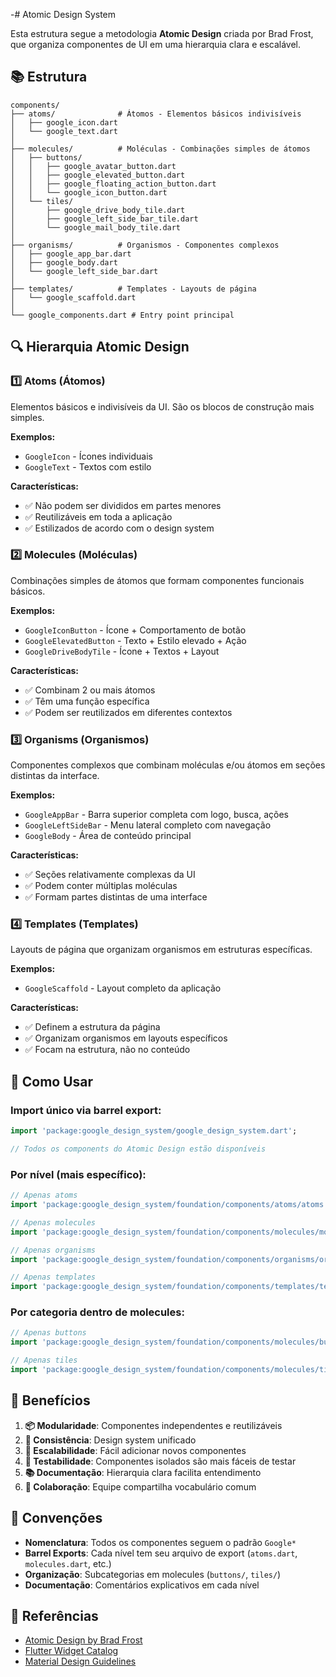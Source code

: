 -# Atomic Design System

Esta estrutura segue a metodologia **Atomic Design** criada por Brad Frost, que organiza componentes de UI em uma hierarquia clara e escalável.

## 📚 Estrutura

```
components/
├── atoms/              # Átomos - Elementos básicos indivisíveis
│   ├── google_icon.dart
│   └── google_text.dart
│
├── molecules/          # Moléculas - Combinações simples de átomos
│   ├── buttons/
│   │   ├── google_avatar_button.dart
│   │   ├── google_elevated_button.dart
│   │   ├── google_floating_action_button.dart
│   │   └── google_icon_button.dart
│   └── tiles/
│       ├── google_drive_body_tile.dart
│       ├── google_left_side_bar_tile.dart
│       └── google_mail_body_tile.dart
│
├── organisms/          # Organismos - Componentes complexos
│   ├── google_app_bar.dart
│   ├── google_body.dart
│   └── google_left_side_bar.dart
│
├── templates/          # Templates - Layouts de página
│   └── google_scaffold.dart
│
└── google_components.dart # Entry point principal
```

## 🔍 Hierarquia Atomic Design

### 1️⃣ **Atoms (Átomos)**

Elementos básicos e indivisíveis da UI. São os blocos de construção mais simples.

**Exemplos:**

- `GoogleIcon` - Ícones individuais
- `GoogleText` - Textos com estilo

**Características:**

- ✅ Não podem ser divididos em partes menores
- ✅ Reutilizáveis em toda a aplicação
- ✅ Estilizados de acordo com o design system

### 2️⃣ **Molecules (Moléculas)**

Combinações simples de átomos que formam componentes funcionais básicos.

**Exemplos:**

- `GoogleIconButton` - Ícone + Comportamento de botão
- `GoogleElevatedButton` - Texto + Estilo elevado + Ação
- `GoogleDriveBodyTile` - Ícone + Textos + Layout

**Características:**

- ✅ Combinam 2 ou mais átomos
- ✅ Têm uma função específica
- ✅ Podem ser reutilizados em diferentes contextos

### 3️⃣ **Organisms (Organismos)**

Componentes complexos que combinam moléculas e/ou átomos em seções distintas da interface.

**Exemplos:**

- `GoogleAppBar` - Barra superior completa com logo, busca, ações
- `GoogleLeftSideBar` - Menu lateral completo com navegação
- `GoogleBody` - Área de conteúdo principal

**Características:**

- ✅ Seções relativamente complexas da UI
- ✅ Podem conter múltiplas moléculas
- ✅ Formam partes distintas de uma interface

### 4️⃣ **Templates (Templates)**

Layouts de página que organizam organismos em estruturas específicas.

**Exemplos:**

- `GoogleScaffold` - Layout completo da aplicação

**Características:**

- ✅ Definem a estrutura da página
- ✅ Organizam organismos em layouts específicos
- ✅ Focam na estrutura, não no conteúdo

## 📖 Como Usar

### Import único via barrel export:

```dart
import 'package:google_design_system/google_design_system.dart';

// Todos os components do Atomic Design estão disponíveis
```

### Por nível (mais específico):

```dart
// Apenas atoms
import 'package:google_design_system/foundation/components/atoms/atoms.dart';

// Apenas molecules
import 'package:google_design_system/foundation/components/molecules/molecules.dart';

// Apenas organisms
import 'package:google_design_system/foundation/components/organisms/organisms.dart';

// Apenas templates
import 'package:google_design_system/foundation/components/templates/templates.dart';
```

### Por categoria dentro de molecules:

```dart
// Apenas buttons
import 'package:google_design_system/foundation/components/molecules/buttons/buttons.dart';

// Apenas tiles
import 'package:google_design_system/foundation/components/molecules/tiles/tiles.dart';
```

## 🎯 Benefícios

1. **📦 Modularidade**: Componentes independentes e reutilizáveis
2. **🔄 Consistência**: Design system unificado
3. **🚀 Escalabilidade**: Fácil adicionar novos componentes
4. **🧪 Testabilidade**: Componentes isolados são mais fáceis de testar
5. **📚 Documentação**: Hierarquia clara facilita entendimento
6. **👥 Colaboração**: Equipe compartilha vocabulário comum

## 📝 Convenções

- **Nomenclatura**: Todos os componentes seguem o padrão `Google*`
- **Barrel Exports**: Cada nível tem seu arquivo de export (`atoms.dart`, `molecules.dart`, etc.)
- **Organização**: Subcategorias em molecules (`buttons/`, `tiles/`)
- **Documentação**: Comentários explicativos em cada nível

## 🔗 Referências

- [Atomic Design by Brad Frost](https://atomicdesign.bradfrost.com/)
- [Flutter Widget Catalog](https://docs.flutter.dev/ui/widgets)
- [Material Design Guidelines](https://m3.material.io/)
